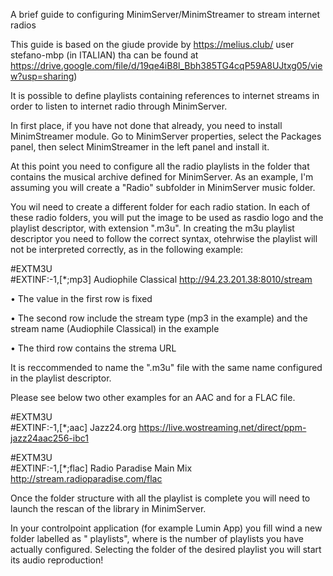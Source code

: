 A brief guide to configuring MinimServer/MinimStreamer to stream internet radios

This guide is based on the giude provide by https://melius.club/ user stefano-mbp (in ITALIAN) tha can be found at https://drive.google.com/file/d/19qe4iB8l_Bbh385TG4cqP59A8UJtxg05/view?usp=sharing)

It is possible to define playlists containing references to internet streams in order to listen to internet radio through MinimServer.

In first place, if you have not done that already, you need to install MinimStreamer module.
Go to MinimServer properties, select the Packages panel, then select MinimStreamer in the left panel and install it.

At this point you need to configure all the radio playlists in the folder that contains the musical archive defined for MinimServer.
As an example, I'm assuming you will create a "Radio" subfolder in MinimServer music folder.

You wil need to create a different folder for each radio station.
In each of these radio folders, you will put the image to be used as rasdio logo and the playlist descriptor, with extension ".m3u".
In creating the m3u playlist descriptor you need to follow the correct syntax, otehrwise the playlist will not be interpreted correctly, as in the following example:

 
#EXTM3U  
#EXTINF:-1,[*;mp3] Audiophile Classical 
http://94.23.201.38:8010/stream 

• The value in the first row is fixed

• The second row include the stream type (mp3 in the example) and the stream name (Audiophile Classical) in the example

• The third row contains the strema URL

It is reccommended to name the ".m3u" file with the same name configured in the playlist descriptor.

Please see below two other examples for an AAC and for a FLAC file.
 
#EXTM3U  
#EXTINF:-1,[*;aac] Jazz24.org 
https://live.wostreaming.net/direct/ppm-jazz24aac256-ibc1 

#EXTM3U  
#EXTINF:-1,[*;flac] Radio Paradise Main Mix 
http://stream.radioparadise.com/flac 

Once the folder structure with all the playlist is complete you will need to launch the rescan of the library in MinimServer.

In your controlpoint application (for example Lumin App) you fill wind a new folder labelled as "<n> playlists", where <n> is the number of playlists you have actually configured.
Selecting the folder of the desired playlist you will start its audio reproduction! 
